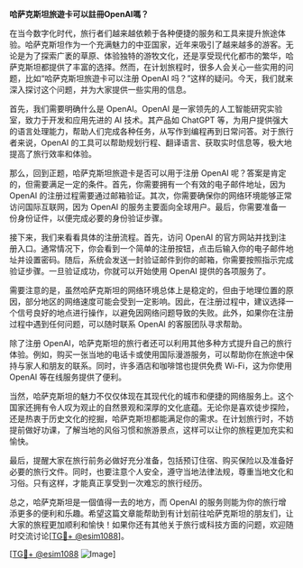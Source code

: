 **哈萨克斯坦旅遊卡可以註冊OpenAI嗎？**

在当今数字化时代，旅行者们越来越依赖于各种便捷的服务和工具来提升旅途体验。哈萨克斯坦作为一个充满魅力的中亚国家，近年来吸引了越来越多的游客。无论是为了探索广袤的草原、体验独特的游牧文化，还是享受现代化都市的繁华，哈萨克斯坦都提供了丰富的选择。然而，在计划旅程时，很多人会关心一些实用的问题，比如“哈萨克斯坦旅遊卡可以注册 OpenAI 吗？”这样的疑问。今天，我们就来深入探讨这个问题，并为大家提供一些实用的信息。

首先，我们需要明确什么是 OpenAI。OpenAI 是一家领先的人工智能研究实验室，致力于开发和应用先进的 AI 技术。其产品如 ChatGPT 等，为用户提供强大的语言处理能力，帮助人们完成各种任务，从写作到编程再到日常问答。对于旅行者来说，OpenAI 的工具可以帮助规划行程、翻译语言、获取实时信息等，极大地提高了旅行效率和体验。

那么，回到正题，哈萨克斯坦旅遊卡是否可以用于注册 OpenAI 呢？答案是肯定的，但需要满足一定的条件。首先，你需要拥有一个有效的电子邮件地址，因为 OpenAI 的注册过程需要通过邮箱验证。其次，你需要确保你的网络环境能够正常访问国际互联网，因为 OpenAI 的服务主要面向全球用户。最后，你需要准备一份身份证件，以便完成必要的身份验证步骤。

接下来，我们来看看具体的注册流程。首先，访问 OpenAI 的官方网站并找到注册入口。通常情况下，你会看到一个简单的注册按钮，点击后输入你的电子邮件地址并设置密码。随后，系统会发送一封验证邮件到你的邮箱，你需要按照指示完成验证步骤。一旦验证成功，你就可以开始使用 OpenAI 提供的各项服务了。

需要注意的是，虽然哈萨克斯坦的网络环境总体上是稳定的，但由于地理位置的原因，部分地区的网络速度可能会受到一定影响。因此，在注册过程中，建议选择一个信号良好的地点进行操作，以避免因网络问题导致的失败。此外，如果你在注册过程中遇到任何问题，可以随时联系 OpenAI 的客服团队寻求帮助。

除了注册 OpenAI，哈萨克斯坦的旅行者还可以利用其他多种方式提升自己的旅行体验。例如，购买一张当地的电话卡或使用国际漫游服务，可以帮助你在旅途中保持与家人和朋友的联系。同时，许多酒店和咖啡馆也提供免费 Wi-Fi，这为你使用 OpenAI 等在线服务提供了便利。

当然，哈萨克斯坦的魅力不仅仅体现在其现代化的城市和便捷的网络服务上。这个国家还拥有令人叹为观止的自然景观和深厚的文化底蕴。无论你是喜欢徒步探险，还是热衷于历史文化的挖掘，哈萨克斯坦都能满足你的需求。在计划旅行时，不妨提前做好功课，了解当地的风俗习惯和旅游景点，这样可以让你的旅程更加充实和愉快。

最后，提醒大家在旅行前务必做好充分准备，包括预订住宿、购买保险以及准备好必要的旅行文件。同时，也要注意个人安全，遵守当地法律法规，尊重当地文化和习俗。只有这样，才能真正享受到一次难忘的旅行经历。

总之，哈萨克斯坦是一個值得一去的地方，而 OpenAI 的服务则能为你的旅行增添更多的便利和乐趣。希望这篇文章能帮助到有计划前往哈萨克斯坦的朋友们，让大家的旅程更加顺利和愉快！如果你还有其他关于旅行或科技方面的问题，欢迎随时交流讨论[[TG💪+ @esim1088](https://t.me/s/esim1088)]。

[[TG💪+ @esim1088](https://t.me/s/esim1088) ![Image](https://i.postimg.cc/4NQfJmqS/Snipaste-2025-05-13-00-14-12.png)]